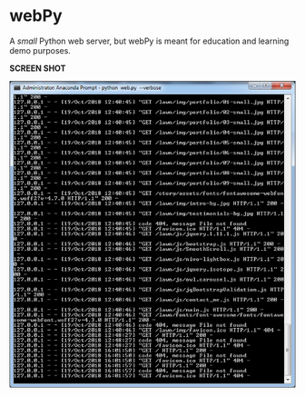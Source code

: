 # webPy
A *small* Python web server, but webPy is meant for education and learning demo purposes.

**SCREEN SHOT**

![Image of webPy](https://raw.githubusercontent.com/i-z-z-y/webPy/master/screenshots/webPy.png)
